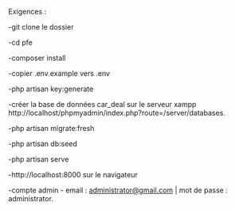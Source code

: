 Exigences :

-git clone le dossier

-cd pfe

-composer install

-copier .env.example vers .env

-php artisan key:generate

-créer la base de données car_deal sur le serveur xampp http://localhost/phpmyadmin/index.php?route=/server/databases.

-php artisan migrate:fresh

-php artisan db:seed

-php artisan serve

-http://localhost:8000 sur le navigateur

-compte admin - email : administrator@gmail.com | mot de passe : administrator.

